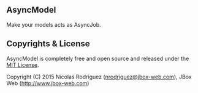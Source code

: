 ## AsyncModel

Make your models acts as AsyncJob.

## Copyrights & License

AsyncModel is completely free and open source and released under the [MIT License](https://github.com/jbox-web/async_model/blob/master/LICENSE).

Copyright (C) 2015 Nicolas Rodriguez (nrodriguez@jbox-web.com), JBox Web (http://www.jbox-web.com)
